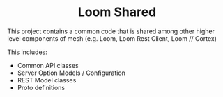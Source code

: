 <h1 align="center">Loom Shared </h3>

This project contains a common code that is shared among other higher level components of mesh (e.g. Loom, Loom Rest Client, Loom // Cortex)

This includes:

* Common API classes
* Server Option Models / Configuration
* REST Model classes
* Proto definitions

<br />

